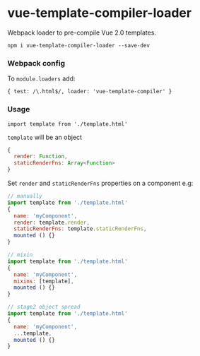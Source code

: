 # vue-template-compiler-loader

Webpack loader to pre-compile Vue 2.0 templates.

`npm i vue-template-compiler-loader --save-dev`

### Webpack config
To `module.loaders` add:

`{ test: /\.html$/, loader: 'vue-template-compiler' }`


### Usage

`import template from './template.html'`

`template` will be an object

```javascript
{
  render: Function,
  staticRenderFns: Array<Function>
}
```

Set `render` and `staticRenderFns` properties on a component e.g:

```javascript
// manually
import template from './template.html'
{
  name: 'myComponent',
  render: template.render,
  staticRenderFns: template.staticRenderFns,
  mounted () {}
}

// mixin
import template from './template.html'
{
  name: 'myComponent',
  mixins: [template],
  mounted () {}
}

// stage2 object spread
import template from './template.html'
{
  name: 'myComponent',
  ...template,
  mounted () {}
}
```

